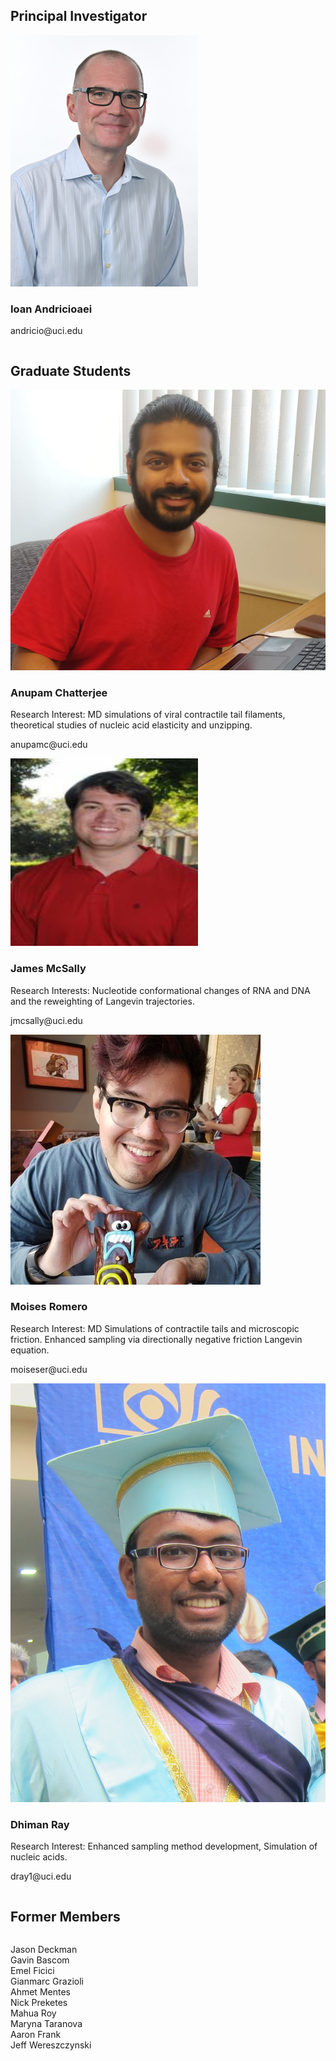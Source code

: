 <!---DOCTYPE html--->
<html>
<head>
<link rel="shortcut icon" type="image/x-icon" href="favicon.ico">
<meta name="viewport" content="width=device-width, initial-scale=1">
<style>
html {
  box-sizing: border-box;
}

*, *:before, *:after {
  box-sizing: inherit;
}

.column {
  float: left;
  width: 60%;
  margin-bottom: 16px;
  padding: 0 8px;
  overflow: visible;
  overflow-wrap: normal;
}

@media screen and (max-width: 650px max-height: 650px) {
  .column {
    width: 100%;
    display: block;
    overflow: visible;
    overflow-wrap: normal;
  }
}

.card {
  box-shadow: 0 4px 8px 0 rgba(0, 0, 0, 0.2);
}

.container {
  padding: 0 16px;
}

.container::after, .row::after {
  content: "";
  clear: both;
  display: table;
}

.title {
  color: grey;
}

.button {
  border: none;
  outline: 0;
  display: inline-block;
  padding: 8px;
  color: white;
  background-color: #000;
  text-align: center;
  cursor: pointer;
  width: 100%;
}

.button:hover {
  background-color: #555;
}
---
</style>
</head>
<body>

<h2>Principal Investigator</h2>

<div class="row">
  <div class="column">
    <div class="card">
       <div class="container" style="width:100%">
        <img src="/img/Ioan.jpg" alt="Ioan"> <!-- height="300" width="300">-->
        <h3>Ioan Andricioaei</h3>
        <p>andricio@uci.edu</p>
      </div>
    </div>
  </div>
</div>

<h2>Graduate Students</h2>

<div class="row">
  <div class="column">
    <div class="card">
      <div class="container" style="width:100%">
      <img src="/img/Anupam.png" alt="Anupam"> <!-- height="300" width="300">-->
        <h3>Anupam Chatterjee</h3>
        <p>Research Interest: MD simulations of viral contractile tail filaments, theoretical studies of nucleic acid elasticity and unzipping.</p>
        <p>anupamc@uci.edu</p>
      </div>
    </div>
  </div>
<div>
<div class="row">
  <div class="column">
    <div class="card">
      <div class="container" style="width:100%">
      <img src="/img/Jim.jpg" alt="Jim" height="300" width="300">
        <h3>James McSally</h3>
        <p>Research Interests: Nucleotide conformational changes of RNA and DNA and the reweighting of Langevin trajectories. </p>
        <p>jmcsally@uci.edu</p>
      </div>
    </div>
  </div>
</div>
<div class="row">
  <div class="column">
    <div class="card">
      <div class="container" style="width:100%">
      <img src="/img/Moises.jpg" alt="Moises"> <!-- height="300" width="300">-->
        <h3>Moises Romero</h3>
        <p>Research Interest: MD Simulations of contractile tails and microscopic friction. 
        Enhanced sampling via directionally negative friction Langevin equation.</p>
        <p>moiseser@uci.edu</p>
      </div>
    </div>
  </div>
<div>
<div class="row">
  <div class="column">
    <div class="card">
      <div class="container" style="width:100%">
      <img src="/img/Dhiman.JPG" alt="Dhiman"> <!-- height="300" width="300">-->
        <h3>Dhiman Ray</h3>
        <p>Research Interest: Enhanced sampling method development, Simulation of nucleic acids.</p>
        <p>dray1@uci.edu</p>
      </div>
    </div>
  </div>
</div>

<h2>Former Members</h2>

<div class="row">
  <div class="column">
    <div class="card">
       <div class="container" style="width:100%">
        <p>Jason Deckman <br>
          Gavin Bascom <br>
Emel Ficici <br>
Gianmarc Grazioli <br>
Ahmet Mentes <br>
Nick Preketes <br>
Mahua Roy <br>
Maryna Taranova<br>
Aaron Frank <br>
Jeff Wereszczynski</p>
      </div>
    </div>
  </div>
</div>


</body>
</html>

